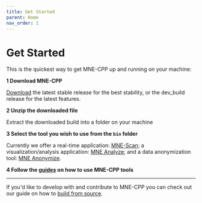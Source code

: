 ```yaml
---
title: Get Started
parent: Home
nav_order: 1
---
```


# Get Started

This is the quickest way to get MNE-CPP up and running on your machine:

**1 Download MNE-CPP**

  [Download](pages/install/binaries.md) the latest stable release for the best stability, or the dev_build release for the latest features.

**2 Unzip the downloaded file**

  Extract the downloaded build into a folder on your machine

**3 Select the tool you wish to use from the `bin` folder**

  Currently we offer a real-time application: [MNE-Scan](pages/learn/scan.md); a visualization/analysis application: [MNE Analyze](pages/learn/analyze.md); and a data anonymization tool: [MNE Anonymize](pages/learn/anonymize.md).

**4 Follow the [guides](pages/learn/learn.md) on how to use MNE-CPP tools**

---

If you'd like to develop with and contribute to MNE-CPP you can check out our guide on how to [build from source](pages/install/buildguide.md).
